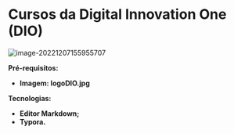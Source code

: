 # Cursos da Digital Innovation One (DIO)



![image-20221207155955707](logoDIO.png)



**Pré-requisitos:**

- **Imagem: logoDIO.jpg**

**Tecnologias:**

- **Editor Markdown;** 
- **Typora.**

  

